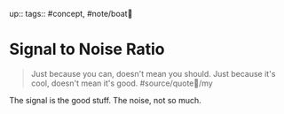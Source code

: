 up:: 
tags:: #concept, #note/boat🚤 

# Signal to Noise Ratio
> Just because you can, doesn't mean you should. 
> Just because it's cool, doesn't mean it's good. #source/quote💬/my 

The signal is the good stuff. The noise, not so much.